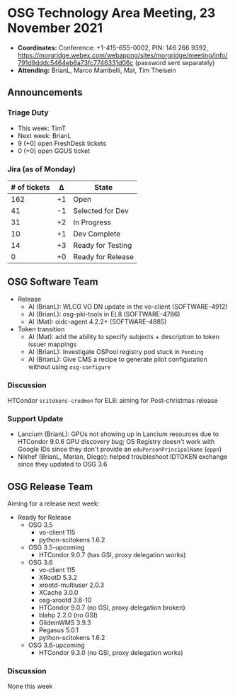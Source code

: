 # OSG Technology Area Meeting, 23 November 2021

-   **Coordinates:** Conference: +1-415-655-0002, PIN: 146 266 9392,
    <https://morgridge.webex.com/webappng/sites/morgridge/meeting/info/791d9dddc5464eb6a73fc7746331d06c> (password sent separately)
-   **Attending:** BrianL, Marco Mambelli, Mat,  Tim Theisein

## Announcements

### Triage Duty

-   This week: TimT
-   Next week: BrianL
-   9 (+0) open FreshDesk tickets
-   0 (+0) open GGUS ticket

### Jira (as of Monday)

| # of tickets | &Delta; | State             |
|--------------|---------|-------------------|
| 162          | +1      | Open              |
| 41           | -1      | Selected for Dev  |
| 31           | +2      | In Progress       |
| 10           | +1      | Dev Complete      |
| 14           | +3      | Ready for Testing |
| 0            | +0      | Ready for Release |

## OSG Software Team

-   Release
    -   AI (BrianL): WLCG VO DN update in the vo-client (SOFTWARE-4912)
    -   AI (BrianL): osg-pki-tools in EL8 (SOFTWARE-4786)
    -   AI (Mat): oidc-agent 4.2.2+ (SOFTWARE-4885)
-   Token transition
    -   AI (Mat): add the ability to specify subjects + description to token issuer mappings
    -   AI (BrianL): Investigate OSPool registry pod stuck in `Pending`
    -   AI (BrianL): Give CMS a recipe to generate pilot configuration without using `osg-configure`

### Discussion

HTCondor `scitokens-credmon` for EL8: aiming for Post-christmas release


### Support Update

-   Lancium (BrianL): GPUs not showing up in Lancium resources due to HTCondor 9.0.6 GPU discovery bug;
    OS Registry doesn't work with Google IDs since they don't provide an `eduPersonPrincipalName` (`eppn`)
-   Nikhef (BrianL, Marian, Diego): helped troubleshoot IDTOKEN exchange since they updated to OSG 3.6

## OSG Release Team

Aiming for a release next week:

-   Ready for Release
    -   OSG 3.5
        -   vo-client 115
        -   python-scitokens 1.6.2
    -   OSG 3.5-upcoming
        -   HTCondor 9.0.7 (has GSI, proxy delegation works)
    -   OSG 3.6
        -   vo-client 115
        -   XRootD 5.3.2
        -   xrootd-multiuser 2.0.3
        -   XCache 3.0.0
        -   osg-xrootd 3.6-10
        -   HTCondor 9.0.7 (no GSI, proxy delegation broken)
        -   blahp 2.2.0 (no GSI)
        -   GlideinWMS 3.9.3
        -   Pegasus 5.0.1
        -   python-scitokens 1.6.2
    -   OSG 3.6-upcoming
        -   HTCondor 9.3.0 (no GSI, proxy delegation works)

### Discussion

None this week
